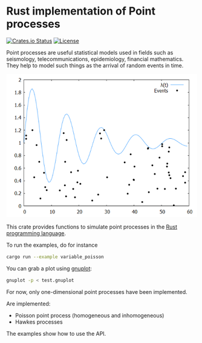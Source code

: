 # Rust implementation of Point processes

[![Crates.io Status](https://meritbadge.herokuapp.com/point_process)](https://crates.io/crates/point_process)
[![License](https://img.shields.io/badge/license-MIT-blue.svg)](https://raw.githubusercontent.com/ManifoldFR/point-process-rust/master/LICENSE)

Point processes are useful statistical models used in fields such as seismology, telecommunications, epidemiology, financial mathematics. They help to model such things as the arrival of random events in time.

![variablepoisson](coverimg.png)

This crate provides functions to simulate point processes in the [Rust programming language](https://rust-lang.org).

To run the examples, do for instance

```bash
cargo run --example variable_poisson
```

You can grab a plot using [gnuplot](http://www.gnuplot.info/):

```bash
gnuplot -p < test.gnuplot
```

For now, only one-dimensional point processes have been implemented.

Are implemented:

* Poisson point process (homogeneous and inhomogeneous)
* Hawkes processes

The examples show how to use the API.
